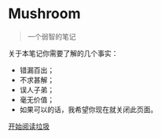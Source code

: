 <!-- _coverpage.md -->

# Mushroom

> 一个弱智的笔记

 关于本笔记你需要了解的几个事实：
- 错漏百出；
- 不求甚解；
- 误人子弟；
- 毫无价值；
- 如果可以的话，我希望你现在就关闭此页面。

[开始阅读垃圾](/README.md)

